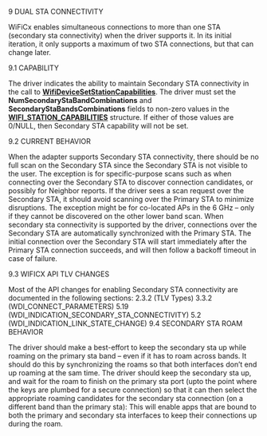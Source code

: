 9	DUAL STA CONNECTIVITY

WiFiCx enables simultaneous connections to more than one STA (secondary sta connectivity) when the driver supports it. In its initial iteration, it only supports a maximum of two STA connections, but that can change later.

9.1	CAPABILITY

The driver indicates the ability to maintain Secondary STA connectivity in the call to [**WifiDeviceSetStationCapabilities**](/windows-hardware/drivers/ddi/wificx/nf-wificx-wifidevicesetstationcapabilities). The driver must set the **NumSecondaryStaBandCombinations** and **SecondaryStaBandsCombinations** fields to non-zero values in the [**WIFI_STATION_CAPABILITIES**](/windows-hardware/drivers/ddi/wificx/ns-wificx-wifi_station_capabilities) structure. If either of those values are 0/NULL, then Secondary STA capability will not be set.

9.2	CURRENT BEHAVIOR

When the adapter supports Secondary STA connectivity, there should be no full scan on the Secondary STA since the Secondary STA is not visible to the user. The exception is for specific-purpose scans such as when connecting over the Secondary STA to discover connection candidates, or possibly for Neighbor reports. If the driver sees a scan request over the Secondary STA, it should avoid scanning over the Primary STA to minimize disruptions. The exception might be for co-located APs in the 6 GHz – only if they cannot be discovered on the other lower band scan.
When secondary sta connectivity is supported by the driver, connections over the Secondary STA are automatically synchronized with the Primary STA. The initial connection over the Secondary STA will start immediately after the Primary STA connection succeeds, and will then follow a backoff timeout in case of failure.

9.3	WIFICX API TLV CHANGES

Most of the API changes for enabling Secondary STA connectivity are documented in the following sections:
2.3.2 (TLV Types)
3.3.2 (WDI_CONNECT_PARAMETERS)
5.19 (WDI_INDICATION_SECONDARY_STA_CONNECTIVITY)
5.2 (WDI_INDICATION_LINK_STATE_CHANGE)
9.4	SECONDARY STA ROAM BEHAVIOR

The driver should make a best-effort to keep the secondary sta up while roaming on the primary sta band – even if it has to roam across bands. It should do this by synchronizing the roams so that both interfaces don’t end up roaming at the sam time. The driver should keep the secondary sta up, and wait for the roam to finish on the primary sta port (upto the point where the keys are plumbed for a secure connection) so that it can then select the appropriate roaming candidates for the secondary sta connection (on a different band than the primary sta):
This will enable apps that are bound to both the primary and secondary sta interfaces to keep their connections up during the roam.
